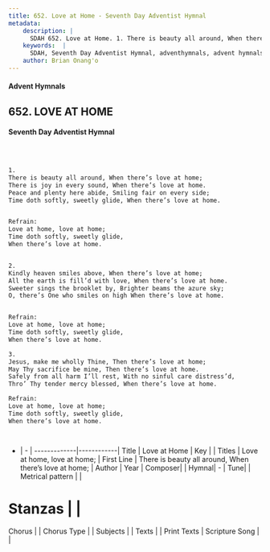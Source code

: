 ```yaml
---
title: 652. Love at Home - Seventh Day Adventist Hymnal
metadata:
    description: |
      SDAH 652. Love at Home. 1. There is beauty all around, When there’s love at home; There is joy in every sound, When there’s love at home. Peace and plenty here abide, Smiling fair on every side; Time doth softly, sweetly glide, When there’s love at home. 
    keywords:  |
      SDAH, Seventh Day Adventist Hymnal, adventhymnals, advent hymnals, Love at Home, There is beauty all around, When there’s love at home; ,Love at home, love at home;
    author: Brian Onang'o
---
```


#### Advent Hymnals
## 652. LOVE AT HOME
#### Seventh Day Adventist Hymnal

```txt



1.
There is beauty all around, When there’s love at home;
There is joy in every sound, When there’s love at home.
Peace and plenty here abide, Smiling fair on every side;
Time doth softly, sweetly glide, When there’s love at home.


Refrain:
Love at home, love at home;
Time doth softly, sweetly glide,
When there’s love at home.


2.
Kindly heaven smiles above, When there’s love at home;
All the earth is fill’d with love, When there’s love at home.
Sweeter sings the brooklet by, Brighter beams the azure sky;
O, there’s One who smiles on high When there’s love at home.


Refrain:
Love at home, love at home;
Time doth softly, sweetly glide,
When there’s love at home.

3.
Jesus, make me wholly Thine, Then there’s love at home;
May Thy sacrifice be mine, Then there’s love at home.
Safely from all harm I’ll rest, With no sinful care distress’d,
Thro’ Thy tender mercy blessed, When there’s love at home.

Refrain:
Love at home, love at home;
Time doth softly, sweetly glide,
When there’s love at home.




```

- |   -  |
-------------|------------|
Title | Love at Home |
Key |  |
Titles | Love at home, love at home; |
First Line | There is beauty all around, When there’s love at home; |
Author | 
Year | 
Composer|  |
Hymnal|  - |
Tune|  |
Metrical pattern | |
# Stanzas |  |
Chorus |  |
Chorus Type |  |
Subjects |  |
Texts |  |
Print Texts | 
Scripture Song |  |
  
